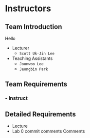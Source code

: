 # Instructors
## Team Introduction
Hello
- Lecturer
    - `Scott Uk-Jin Lee`
- Teaching Assistants
    - `Joonwoo Lee`
    - `Jeongbin Park`
## Team Requirements
### - Instruct
## Detailed Requirements
- Lecture
- Lab
  0 commit comments
  Comments